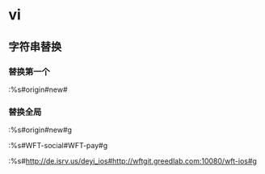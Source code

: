 # vi

## 字符串替换

### 替换第一个

:%s#origin#new#

### 替换全局

:%s#origin#new#g

:%s#WFT-social#WFT-pay#g


:%s#http://de.isrv.us/deyi_ios#http://wftgit.greedlab.com:10080/wft-ios#g
